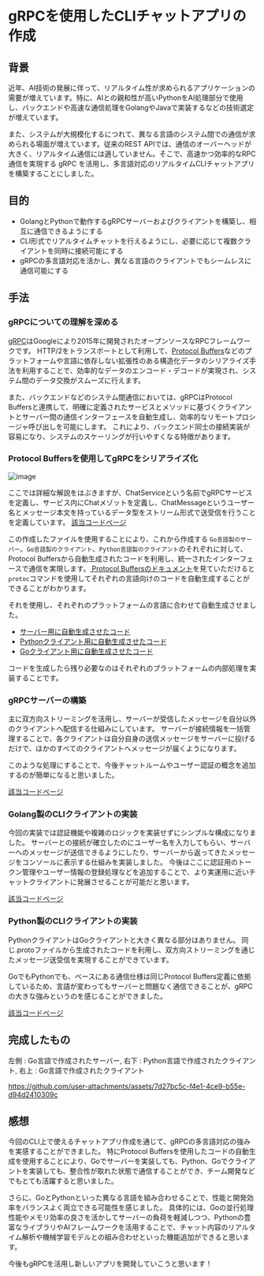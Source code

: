 # gRPCを使用したCLIチャットアプリの作成

## 背景
近年、AI技術の発展に伴って、リアルタイム性が求められるアプリケーションの需要が増えています。特に、AIとの親和性が高いPythonをAI処理部分で使用し、バックエンドや高速な通信処理をGolangやJavaで実装するなどの技術選定が増えています。

また、システムが大規模化するにつれて、異なる言語のシステム間での通信が求められる場面が増えています。従来のREST APIでは、通信のオーバーヘッドが大きく、リアルタイム通信には適していません。そこで、高速かつ効率的なRPC通信を実現する gRPC を活用し、多言語対応のリアルタイムCLIチャットアプリを構築することにしました。

## 目的
- GolangとPythonで動作するgRPCサーバーおよびクライアントを構築し、相互に通信できるようにする
- CLI形式でリアルタイムチャットを行えるようにし、必要に応じて複数クライアントを同時に接続可能にする
- gRPCの多言語対応を活かし、異なる言語のクライアントでもシームレスに通信可能にする

## 手法
### gRPCについての理解を深める
[gRPC](https://grpc.io/)はGoogleにより2015年に開発されたオープンソースなRPCフレームワークです。
HTTP/2をトランスポートとして利用して、[Protocol Buffers](https://protobuf.dev/)などのプラットフォームや言語に依存しない拡張性のある構造化データのシリアライズ手法を利用することで、効率的なデータのエンコード・デコードが実現され、システム間のデータ交換がスムーズに行えます。

また、バックエンドなどのシステム間通信においては、gRPCはProtocol Buffersと連携して、明確に定義されたサービスとメソッドに基づくクライアントとサーバー間の通信インターフェースを自動生成し、効率的なリモートプロシージャ呼び出しを可能にします。
これにより、バックエンド同士の接続実装が容易になり、システムのスケーリングが行いやすくなる特徴があります。

### Protocol Buffersを使用してgRPCをシリアライズ化
![image](https://github.com/user-attachments/assets/160cc4e7-dd7c-4310-bbf6-a3d074cbd618)

ここでは詳細な解説をはぶきますが、ChatServiceという名前でgRPCサービスを定義し、サービス内にChatメゾットを定義し、ChatMessageというユーザー名とメッセージ本文を持っているデータ型をストリーム形式で送受信を行うことを定義しています。
[該当コードページ](https://github.com/HEKUCHAN/grpc_simple_chat/blob/main/protos/chat.proto)

この作成したファイルを使用することにより、これから作成する `Go言語製のサーバー`、`Go言語製のクライアント`、`Python言語製のクライアント`のそれぞれに対して、Protocol Buffersから自動生成されたコードを利用し、統一されたインターフェースで通信を実現します。[
Protocol Buffersのドキュメント](https://protobuf.dev/reference/go/go-generated/)を見ていただけると`protoc`コマンドを使用してそれぞれの言語向けのコードを自動生成することができることがわかります。

それを使用し、それぞれのプラットフォームの言語に合わせて自動生成させました。
- [サーバー用に自動生成させたコード](https://github.com/HEKUCHAN/grpc_simple_chat/tree/main/apps/server/proto)
- [Pythonクライアント用に自動生成させたコード](https://github.com/HEKUCHAN/grpc_simple_chat/tree/main/apps/python_client/proto)
- [Goクライアント用に自動生成させたコード](https://github.com/HEKUCHAN/grpc_simple_chat/tree/main/apps/golang_client/proto)

コードを生成したら残り必要なのはそれぞれのプラットフォームの内部処理を実装することです。

### gRPCサーバーの構築
主に双方向ストリーミングを活用し、サーバーが受信したメッセージを自分以外のクライアントへ配信する仕組みにしています。
サーバーが接続情報を一括管理することで、各クライアントは自分自身の送信メッセージをサーバーに投げるだけで、ほかのすべてのクライアントへメッセージが届くようになります。

このような処理にすることで、今後チャットルームやユーザー認証の概念を追加するのが簡単になると思いました。

[該当コードページ](https://github.com/HEKUCHAN/grpc_simple_chat/tree/main/apps/server)

### Golang製のCLIクライアントの実装
今回の実装では認証機能や複雑のロジックを実装せずにシンプルな構成になりました。
サーバーとの接続が確立したのにユーザー名を入力してもらい、サーバーへのメッセージが送信できるようにしたり、サーバーから返ってきたメッセージをコンソールに表示する仕組みを実装しました。
今後はここに認証用のトークン管理やユーザー情報の登録処理などを追加することで、より実運用に近いチャットクライアントに発展させることが可能だと思います。

[該当コードページ](https://github.com/HEKUCHAN/grpc_simple_chat/tree/main/apps/golang_client)

### Python製のCLIクライアントの実装
PythonクライアントはGoクライアントと大きく異なる部分はありません。
同じ.protoファイルから生成されたコードを利用し、双方向ストリーミングを通じたメッセージ送受信を実現することができています。

GoでもPythonでも、ベースにある通信仕様は同じProtocol Buffers定義に依拠しているため、言語が変わってもサーバーと問題なく通信できることが、gRPCの大きな強みというのを感じることができました。

[該当コードページ](https://github.com/HEKUCHAN/grpc_simple_chat/tree/main/apps/python_client)

## 完成したもの
左側 : Go言語で作成されたサーバー, 右下 : Python言語で作成されたクライアント, 右上 : Go言語で作成されたクライアント

https://github.com/user-attachments/assets/7d27bc5c-f4e1-4ce9-b55e-d94d2410309c

## 感想
今回のCLI上で使えるチャットアプリ作成を通じて、gRPCの多言語対応の強みを実感することができました。
特にProtocol Buffersを使用したコードの自動生成を使用することにより、Goでサーバーを実装しても、Python、Goでクライアントを実装しても、整合性が取れた状態で通信することができ、チーム開発などでもとても活躍すると思いました。

さらに、GoとPythonといった異なる言語を組み合わせることで、性能と開発効率をバランスよく両立できる可能性を感じました。
具体的には、Goの並行処理性能やメモリ効率の良さを活かしてサーバーの負荷を軽減しつつ、Pythonの豊富なライブラリやAIフレームワークを活用することで、チャット内容のリアルタイム解析や機械学習モデルとの組み合わせといった機能追加ができると思います。


今後もgRPCを活用し新しいアプリを開発していこうと思います！
